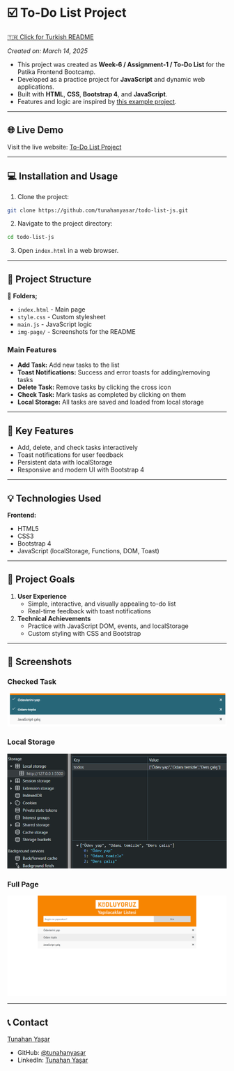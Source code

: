 # :ballot_box_with_check: To-Do List Project

[🇹🇷 Click for Turkish README](./README.tr.md)

*Created on: March 14, 2025*

* This project was created as **Week-6 / Assignment-1 / To-Do List** for the Patika Frontend Bootcamp.
* Developed as a practice project for **JavaScript** and dynamic web applications.
* Built with **HTML**, **CSS**, **Bootstrap 4**, and **JavaScript**.
* Features and logic are inspired by [this example project](https://javascript-to-do-app.netlify.app/).

---

## 🌐 Live Demo

Visit the live website: [To-Do List Project](https://todo-list-js-wheat.vercel.app/)

---

## :computer: Installation and Usage

1. Clone the project:
```bash
git clone https://github.com/tunahanyasar/todo-list-js.git
```
2. Navigate to the project directory:
```bash
cd todo-list-js
```
3. Open `index.html` in a web browser.

---

## 📜 Project Structure

:open_file_folder: **Folders;**
* `index.html` - Main page
* `style.css` - Custom stylesheet
* `main.js` - JavaScript logic
* `img-page/` - Screenshots for the README

### Main Features
- **Add Task:** Add new tasks to the list
- **Toast Notifications:** Success and error toasts for adding/removing tasks
- **Delete Task:** Remove tasks by clicking the cross icon
- **Check Task:** Mark tasks as completed by clicking on them
- **Local Storage:** All tasks are saved and loaded from local storage

---

## :star2: Key Features

- Add, delete, and check tasks interactively
- Toast notifications for user feedback
- Persistent data with localStorage
- Responsive and modern UI with Bootstrap 4

---

## 💡 Technologies Used

**Frontend:**
* HTML5
* CSS3
* Bootstrap 4
* JavaScript (localStorage, Functions, DOM, Toast)

---

## 🎯 Project Goals

1. **User Experience**
   - Simple, interactive, and visually appealing to-do list
   - Real-time feedback with toast notifications
2. **Technical Achievements**
   - Practice with JavaScript DOM, events, and localStorage
   - Custom styling with CSS and Bootstrap

---

## 📸 Screenshots

### Checked Task
![Checked](./img-page/check.png)

### Local Storage
![LocalStorage](./img-page/local-storage.png)

### Full Page
![Webpage1](./img-page/full-page.png)

---

## 📞 Contact

[Tunahan Yaşar](https://github.com/tunahanyasar)

* GitHub: [@tunahanyasar](https://github.com/tunahanyasar)
* LinkedIn: [Tunahan Yaşar](https://www.linkedin.com/in/tunahan-yasar/)



